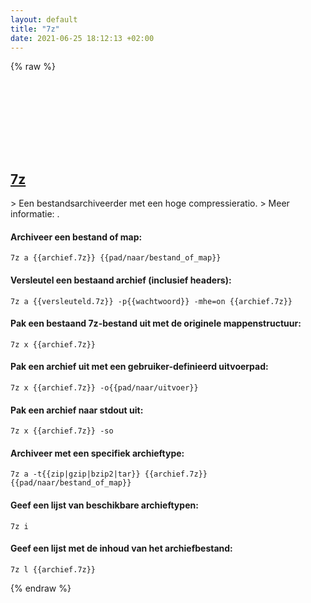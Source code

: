 ```yaml
---
layout: default
title: "7z"
date: 2021-06-25 18:12:13 +02:00
---
```

{% raw %}
<h2 id="7z">
  <a href="/nl/common/7z.html">7z</a> <a href="#7z"><svg class="icon">
    <use href="/assets/images/unicode_sprite.svg#link" />
  </svg></a>
</h2>
> Een bestandsarchiveerder met een hoge compressieratio.
> Meer informatie: <https://www.7-zip.org/>.

#### Archiveer een bestand of map:
```shell
7z a {{archief.7z}} {{pad/naar/bestand_of_map}}
```
#### Versleutel een bestaand archief (inclusief headers):
```shell
7z a {{versleuteld.7z}} -p{{wachtwoord}} -mhe=on {{archief.7z}}
```
#### Pak een bestaand 7z-bestand uit met de originele mappenstructuur:
```shell
7z x {{archief.7z}}
```
#### Pak een archief uit met een gebruiker-definieerd uitvoerpad:
```shell
7z x {{archief.7z}} -o{{pad/naar/uitvoer}}
```
#### Pak een archief naar stdout uit:
```shell
7z x {{archief.7z}} -so
```
#### Archiveer met een specifiek archieftype:
```shell
7z a -t{{zip|gzip|bzip2|tar}} {{archief.7z}} {{pad/naar/bestand_of_map}}
```
#### Geef een lijst van beschikbare archieftypen:
```shell
7z i
```
#### Geef een lijst met de inhoud van het archiefbestand:
```shell
7z l {{archief.7z}}
```
{% endraw %}